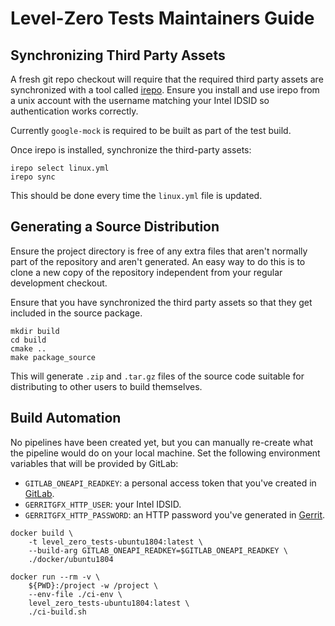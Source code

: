 # Level-Zero Tests Maintainers Guide

## Synchronizing Third Party Assets

A fresh git repo checkout will require that the required third party assets are
synchronized with a tool called [irepo](https://github.intel.com/GSDI/irepo).
Ensure you install and use irepo from a unix account with the username matching
your Intel IDSID so authentication works correctly.

Currently `google-mock` is required to be built as part of the test build.

Once irepo is installed, synchronize the third-party assets:

```
irepo select linux.yml
irepo sync
```

This should be done every time the `linux.yml` file is updated.

## Generating a Source Distribution

Ensure the project directory is free of any extra files that aren't normally
part of the repository and aren't generated. An easy way to do this is to clone
a new copy of the repository independent from your regular development checkout.

Ensure that you have synchronized the third party assets so that they get
included in the source package.

```
mkdir build
cd build
cmake ..
make package_source
```

This will generate `.zip` and `.tar.gz` files of the source code suitable for
distributing to other users to build themselves.

## Build Automation

No pipelines have been created yet, but you can manually re-create what the
pipeline would do on your local machine. Set the following environment variables that will be provided by GitLab:
- `GITLAB_ONEAPI_READKEY`: a personal access token that you've created in [GitLab](https://gitlab.devtools.intel.com/profile/personal_access_tokens).
- `GERRITGFX_HTTP_USER`: your Intel IDSID.
- `GERRITGFX_HTTP_PASSWORD`: an HTTP password you've generated in [Gerrit](https://gerrit-gfx.intel.com/#/settings/http-password).

```
docker build \
    -t level_zero_tests-ubuntu1804:latest \
    --build-arg GITLAB_ONEAPI_READKEY=$GITLAB_ONEAPI_READKEY \
    ./docker/ubuntu1804

docker run --rm -v \
    ${PWD}:/project -w /project \
    --env-file ./ci-env \
    level_zero_tests-ubuntu1804:latest \
    ./ci-build.sh
```